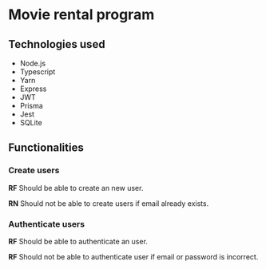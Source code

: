 # Movie rental program

## Technologies used
- Node.js
- Typescript
- Yarn
- Express
- JWT
- Prisma
- Jest
- SQLite

## Functionalities

### Create users
**RF**
Should be able to create an new user.

**RN**
Should not be able to create users if email already exists.

### Authenticate users
**RF**
Should be able to authenticate an user.

**RF**
Should not be able to authenticate user if email or password is incorrect.
